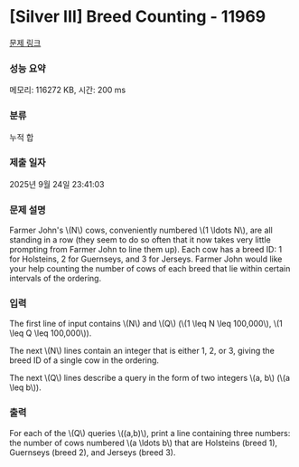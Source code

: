 # [Silver III] Breed Counting - 11969 

[문제 링크](https://www.acmicpc.net/problem/11969) 

### 성능 요약

메모리: 116272 KB, 시간: 200 ms

### 분류

누적 합

### 제출 일자

2025년 9월 24일 23:41:03

### 문제 설명

<p>Farmer John's \(N\) cows, conveniently numbered \(1 \ldots N\), are all standing in a row (they seem to do so often that it now takes very little prompting from Farmer John to line them up). Each cow has a breed ID: 1 for Holsteins, 2 for Guernseys, and 3 for Jerseys. Farmer John would like your help counting the number of cows of each breed that lie within certain intervals of the ordering.</p>

### 입력 

 <p>The first line of input contains \(N\) and \(Q\) (\(1 \leq N \leq 100,000\), \(1 \leq Q \leq 100,000\)).</p>

<p>The next \(N\) lines contain an integer that is either 1, 2, or 3, giving the breed ID of a single cow in the ordering.</p>

<p>The next \(Q\) lines describe a query in the form of two integers \(a, b\) (\(a \leq b\)).</p>

### 출력 

 <p>For each of the \(Q\) queries \((a,b)\), print a line containing three numbers: the number of cows numbered \(a \ldots b\) that are Holsteins (breed 1), Guernseys (breed 2), and Jerseys (breed 3).</p>

